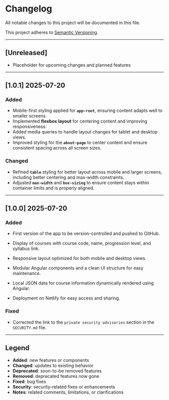 # Changelog

All notable changes to this project will be documented in this file.

This project adheres to [Semantic Versioning](https://semver.org/spec/v2.0.0.html).

---

## [Unreleased]

- Placeholder for upcoming changes and planned features

---

## [1.0.1] 2025-07-20

### Added
- Mobile-first styling applied for **`app-root`**, ensuring content adapts well to smaller screens.
- Implemented **flexbox layout** for centering content and improving responsiveness.
- Added media queries to handle layout changes for tablet and desktop views.
- Improved styling for the **`about-page`** to center content and ensure consistent spacing across all screen sizes.

### Changed
- Refined **`table`** styling for better layout across mobile and larger screens, including better centering and max-width constraints.
- Adjusted **`max-width`** and **`box-sizing`** to ensure content stays within container limits and is properly aligned.

---

## [1.0.0] 2025-07-20

### Added

- First version of the app to be version-controlled and pushed to GitHub.

- Display of courses with course code, name, progression level, and syllabus link.

- Responsive layout optimized for both mobile and desktop views.

- Modular Angular components and a clean UI structure for easy maintenance.

- Local JSON data for course information dynamically rendered using Angular.

- Deployment on Netlify for easy access and sharing.

### Fixed

- Corrected the link to the `private security advisories` section in the `SECURITY.md` file.

---

## Legend

- **Added**: new features or components
- **Changed**: updates to existing behavior
- **Deprecated**: soon-to-be removed features
- **Removed**: deprecated features now gone
- **Fixed**: bug fixes
- **Security**: security-related fixes or enhancements
- **Notes**: related comments, limitations, or clarifications
